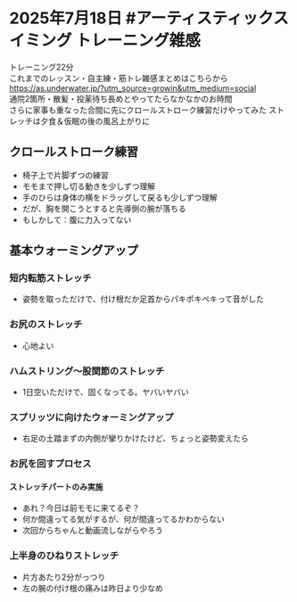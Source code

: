 # 2025年7月18日 #アーティスティックスイミング トレーニング雑感
トレーニング22分  
これまでのレッスン・自主練・筋トレ雑感まとめはこちらから  
https://as.underwater.jp/?utm_source=growin&utm_medium=social  
通院2箇所・散髪・投薬待ち長めとやってたらなかなかのお時間  
さらに家事も重なった合間に先にクロールストローク練習だけやってみた
ストレッチは夕食＆仮眠の後の風呂上がりに
## クロールストローク練習
- 椅子上で片脚ずつの練習
- モモまで押し切る動きを少しずつ理解
- 手のひらは身体の横をドラッグして戻るも少しずつ理解
- だが、胸を開こうとすると先導側の腕が落ちる
- もしかして：腹に力入ってない
## 基本ウォーミングアップ
### 短内転筋ストレッチ
- 姿勢を取っただけで、付け根だか足首からパキポキペキって音がした
### お尻のストレッチ
- 心地よい
### ハムストリング～股関節のストレッチ
- 1日空いただけで、固くなってる。ヤバいヤバい
### スプリッツに向けたウォーミングアップ
- 右足の土踏まずの内側が攣りかけたけど、ちょっと姿勢変えたら
### お尻を回すプロセス
#### ストレッチパートのみ実施
- あれ？今日は前モモに来てるぞ？
- 何か間違ってる気がするが、何が間違ってるかわからない
- 次回からちゃんと動画流しながらやろう
### 上半身のひねりストレッチ
- 片方あたり2分がっつり
- 左の腕の付け根の痛みは昨日より少なめ
